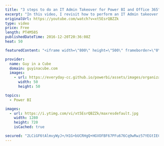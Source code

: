 ```yaml
---
title: "3 steps to do an IT Admin Takeover for Power BI and Office 365"
excerpt: "In this video, I revisit how to perform an IT Admin takeover for your tenant. This could just be a tenant that you did an individual sign up for Power BI with.  I walk through the 3 main steps to perform the takeover. Doing the takeover doesn't cost you anything. For more detail on the cost of Power"
originalUrl: https://youtube.com/watch?v=xt5EsrQBZZk
type: video
price: Free
length: PT4M58S
publishedDateTime: 2016-12-20T20:36:08Z
heat: 50

featuredContent: "<iframe width=\"800\" height=\"500\" frameborder=\"0\" src=\"https://www.youtube.com/embed/xt5EsrQBZZk\" allow=\"accelerometer; autoplay; encrypted-media; gyroscope; picture-in-picture\" allowfullscreen></iframe>"

provider:
  name: Guy in a Cube
  domain: guyinacube.com
  images:
    - url: https://everyday-cc.github.io/powerbi/assets/images/organizations/guyinacube.com-50x50.jpg
      width: 50
      height: 50

topics:
  - Power BI

images:
  - url: https://i.ytimg.com/vi/xt5EsrQBZZk/maxresdefault.jpg
    width: 1280
    height: 720
    isCached: true

secured: "2LCiGF6tAlmvyWyJ+/H1G+bUCRHgQ+HGVOFBF67PFu676Cq9wRwz57YEGtIECuihwjsrc8IFqN3TK2VZ520xQt70QRccOsaePPFgQLo1m6j6GS2iDMUdqtYgafaJWKVt7LBkgEWCj/C6ieNpjgqYbiu6tLC8Pg02gxkKAwXd2RROpBNyy4JbB273tcQso4m4tvfepRj4QUto7IL7MJeJuz3QURuwTVc5gM+JfzGVLzqZHrTFvghGFIyzx2Ow01MGUuzb40mAA0oP1ujaCLeMqTYW25ZvbAqh9o7fqzM0X38kpo8yImSri49MP0eFUeUy+o7aSW5tqASF4eVHZrRMdEXGVtAOLhXBeDBcSvAu0ryBSQtcCtQQCI22+T0DqpH4wJ1nwhGGpGT1qoZp2OHBZe/p63YhtUAbbHyPAUrmUEs=;W+IrM6bciQCwnOboQ1FZxw=="
---
```


